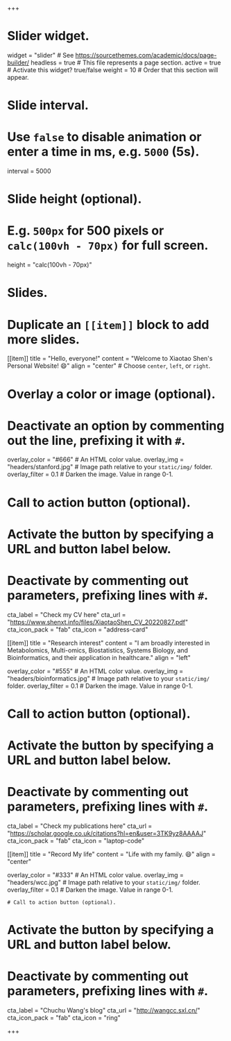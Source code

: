 +++
# Slider widget.
widget = "slider"  # See https://sourcethemes.com/academic/docs/page-builder/
headless = true  # This file represents a page section.
active = true  # Activate this widget? true/false
weight = 10  # Order that this section will appear.

# Slide interval.
# Use `false` to disable animation or enter a time in ms, e.g. `5000` (5s).
interval = 5000

# Slide height (optional).
# E.g. `500px` for 500 pixels or `calc(100vh - 70px)` for full screen.
height = "calc(100vh - 70px)"

# Slides.
# Duplicate an `[[item]]` block to add more slides.
[[item]]
  title = "Hello, everyone!"
  content = "Welcome to Xiaotao Shen's Personal Website! :smile:"
  align = "center"  # Choose `center`, `left`, or `right`.

  # Overlay a color or image (optional).
  #   Deactivate an option by commenting out the line, prefixing it with `#`.
  overlay_color = "#666"  # An HTML color value.
  overlay_img = "headers/stanford.jpg"  # Image path relative to your `static/img/` folder.
  overlay_filter = 0.1  # Darken the image. Value in range 0-1.

  # Call to action button (optional).
  #   Activate the button by specifying a URL and button label below.
  #   Deactivate by commenting out parameters, prefixing lines with `#`.
  cta_label = "Check my CV here"
  cta_url = "https://www.shenxt.info/files/XiaotaoShen_CV_20220827.pdf"
  cta_icon_pack = "fab"
  cta_icon = "address-card"

[[item]]
  title = "Research interest"
  content = "I am broadly interested in Metabolomics, Multi-omics, Biostatistics, Systems Biology, and Bioinformatics, and their application in healthcare."
  align = "left"

  overlay_color = "#555"  # An HTML color value.
  overlay_img = "headers/bioinformatics.jpg"  # Image path relative to your `static/img/` folder.
  overlay_filter = 0.1  # Darken the image. Value in range 0-1.
  
  # Call to action button (optional).
  #   Activate the button by specifying a URL and button label below.
  #   Deactivate by commenting out parameters, prefixing lines with `#`.
  cta_label = "Check my publications here"
  cta_url = "https://scholar.google.co.uk/citations?hl=en&user=3TK9yz8AAAAJ"
  cta_icon_pack = "fab"
  cta_icon = "laptop-code"
  
[[item]]
  title = "Record My life"
  content = "Life with my family. :smile:"
  align = "center"

  overlay_color = "#333"  # An HTML color value.
  overlay_img = "headers/wcc.jpg"  # Image path relative to your `static/img/` folder.
  overlay_filter = 0.1  # Darken the image. Value in range 0-1.
  
    # Call to action button (optional).
  #   Activate the button by specifying a URL and button label below.
  #   Deactivate by commenting out parameters, prefixing lines with `#`.
  cta_label = "Chuchu Wang's blog"
  cta_url = "http://wangcc.sxl.cn/"
  cta_icon_pack = "fab"
  cta_icon = "ring"
  
+++
